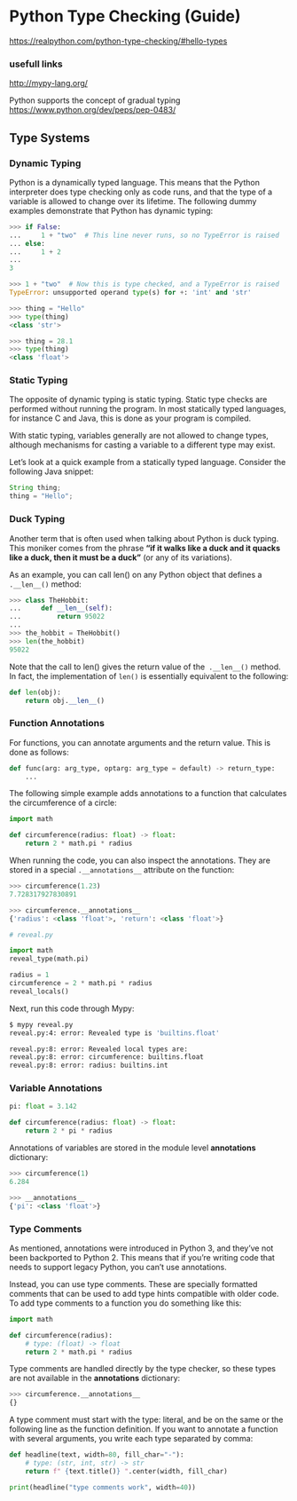 # Python Type Checking (Guide)

https://realpython.com/python-type-checking/#hello-types

### usefull links
http://mypy-lang.org/

Python supports the concept of gradual typing
https://www.python.org/dev/peps/pep-0483/


## Type Systems


### Dynamic Typing
Python is a dynamically typed language. This means that the Python interpreter does type checking only as code runs, and that the type of a variable is allowed to change over its lifetime. The following dummy examples demonstrate that Python has dynamic typing:
```py
>>> if False:
...     1 + "two"  # This line never runs, so no TypeError is raised
... else:
...     1 + 2
...
3

>>> 1 + "two"  # Now this is type checked, and a TypeError is raised
TypeError: unsupported operand type(s) for +: 'int' and 'str'
```


```py
>>> thing = "Hello"
>>> type(thing)
<class 'str'>

>>> thing = 28.1
>>> type(thing)
<class 'float'>
```

### Static Typing
The opposite of dynamic typing is static typing. Static type checks are performed without running the program. In most statically typed languages, for instance C and Java, this is done as your program is compiled.

With static typing, variables generally are not allowed to change types, although mechanisms for casting a variable to a different type may exist.

Let’s look at a quick example from a statically typed language. Consider the following Java snippet:

```java
String thing;
thing = "Hello";
```


### Duck Typing
Another term that is often used when talking about Python is duck typing. This moniker comes from the phrase **“if it walks like a duck and it quacks like a duck, then it must be a duck”** (or any of its variations).

As an example, you can call len() on any Python object that defines a `.__len__()` method:

```py
>>> class TheHobbit:
...     def __len__(self):
...         return 95022
...
>>> the_hobbit = TheHobbit()
>>> len(the_hobbit)
95022
```

Note that the call to len() gives the return value of the` .__len__()` method. In fact, the implementation of `len()` is essentially equivalent to the following:

```py
def len(obj):
    return obj.__len__()
```


### Function Annotations
For functions, you can annotate arguments and the return value. This is done as follows:
```py
def func(arg: arg_type, optarg: arg_type = default) -> return_type:
    ...
```

The following simple example adds annotations to a function that calculates the circumference of a circle:
```py
import math

def circumference(radius: float) -> float:
    return 2 * math.pi * radius
```

When running the code, you can also inspect the annotations. They are stored in a special `.__annotations__` attribute on the function:

```py
>>> circumference(1.23)
7.728317927830891

>>> circumference.__annotations__
{'radius': <class 'float'>, 'return': <class 'float'>}

```

```py
# reveal.py

import math
reveal_type(math.pi)

radius = 1
circumference = 2 * math.pi * radius
reveal_locals()
```

Next, run this code through Mypy:
```bash
$ mypy reveal.py
reveal.py:4: error: Revealed type is 'builtins.float'

reveal.py:8: error: Revealed local types are:
reveal.py:8: error: circumference: builtins.float
reveal.py:8: error: radius: builtins.int

```

### Variable Annotations

```py
pi: float = 3.142

def circumference(radius: float) -> float:
    return 2 * pi * radius
```
Annotations of variables are stored in the module level __annotations__ dictionary:

```py
>>> circumference(1)
6.284

>>> __annotations__
{'pi': <class 'float'>}

```

### Type Comments
As mentioned, annotations were introduced in Python 3, and they’ve not been backported to Python 2. This means that if you’re writing code that needs to support legacy Python, you can’t use annotations.

Instead, you can use type comments. These are specially formatted comments that can be used to add type hints compatible with older code. To add type comments to a function you do something like this:
```py
import math

def circumference(radius):
    # type: (float) -> float
    return 2 * math.pi * radius
```

Type comments are handled directly by the type checker, so these types are not available in the __annotations__ dictionary:
```py
>>> circumference.__annotations__
{}
```

A type comment must start with the type: literal, and be on the same or the following line as the function definition. If you want to annotate a function with several arguments, you write each type separated by comma:
```py
def headline(text, width=80, fill_char="-"):
    # type: (str, int, str) -> str
    return f" {text.title()} ".center(width, fill_char)

print(headline("type comments work", width=40))
```

